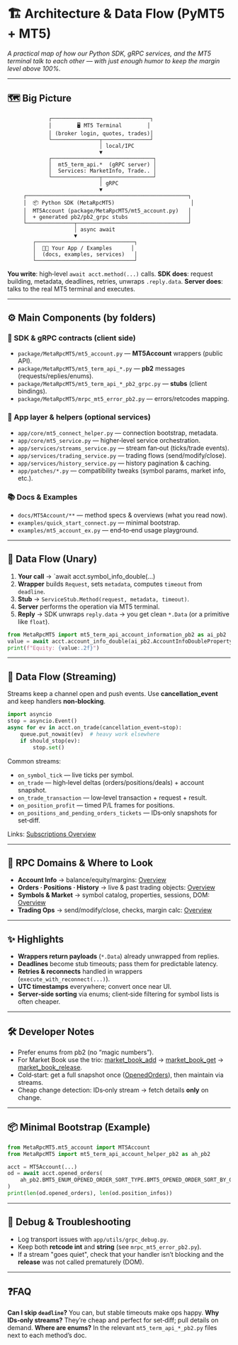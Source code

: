 # 🏗️ Architecture & Data Flow (PyMT5 + MT5)

*A practical map of how our Python SDK, gRPC services, and the MT5 terminal talk to each other — with just enough humor to keep the margin level above 100%.*

---

## 🗺️ Big Picture

```
             ┌───────────────────────────────┐
             │        🖥️ MT5 Terminal        │
             │ (broker login, quotes, trades)│
             └───────────────┬───────────────┘
                             │ local/IPC
                             ▼
             ┌────────────────────────────────┐
             │  mt5_term_api.*  (gRPC server) │
             │  Services: MarketInfo, Trade.. │
             └───────────────┬────────────────┘
                             │ gRPC
                             ▼
     ┌───────────────────────────────────────────────────┐
     │  📦 Python SDK (MetaRpcMT5)                        │
     │  MT5Account (package/MetaRpcMT5/mt5_account.py)   │
     │  + generated pb2/pb2_grpc stubs                   │
     └───────────────┬───────────────────────────────────┘
                     │ async await
                     ▼
        ┌───────────────────────────────┐
        │  👩‍💻 Your App / Examples      │
        │  (docs, examples, services)   │
        └───────────────────────────────┘
```

**You write**: high‑level `await acct.method(...)` calls.
**SDK does**: request building, metadata, deadlines, retries, unwraps `.reply.data`.
**Server does**: talks to the real MT5 terminal and executes.

---

## ⚙️ Main Components (by folders)

### 🔩 SDK & gRPC contracts (client side)

* `package/MetaRpcMT5/mt5_account.py` — **MT5Account** wrappers (public API).
* `package/MetaRpcMT5/mt5_term_api_*.py` — **pb2** messages (requests/replies/enums).
* `package/MetaRpcMT5/mt5_term_api_*_pb2_grpc.py` — **stubs** (client bindings).
* `package/MetaRpcMT5/mrpc_mt5_error_pb2.py` — errors/retcodes mapping.

### 🧠 App layer & helpers (optional services)

* `app/core/mt5_connect_helper.py` — connection bootstrap, metadata.
* `app/core/mt5_service.py` — higher‑level service orchestration.
* `app/services/streams_service.py` — stream fan‑out (ticks/trade events).
* `app/services/trading_service.py` — trading flows (send/modify/close).
* `app/services/history_service.py` — history pagination & caching.
* `app/patches/*.py` — compatibility tweaks (symbol params, market info, etc.).

### 📚 Docs & Examples

* `docs/MT5Account/**` — method specs & overviews (what you read now).
* `examples/quick_start_connect.py` — minimal bootstrap.
* `examples/mt5_account_ex.py` — end‑to‑end usage playground.

---

## 🔀 Data Flow (Unary)

1. **Your call** → \`await acct.symbol\_info\_double(...)
2. **Wrapper** builds `Request`, sets `metadata`, computes `timeout` from `deadline`.
3. **Stub** → `ServiceStub.Method(request, metadata, timeout)`.
4. **Server** performs the operation via MT5 terminal.
5. **Reply** → SDK unwraps `reply.data` → you get clean `*.Data` (or a primitive like `float`).

```python
from MetaRpcMT5 import mt5_term_api_account_information_pb2 as ai_pb2
value = await acct.account_info_double(ai_pb2.AccountInfoDoublePropertyType.ACCOUNT_EQUITY)
print(f"Equity: {value:.2f}")
```

---

## 🔄 Data Flow (Streaming)

Streams keep a channel open and push events. Use **cancellation\_event** and keep handlers **non‑blocking**.

```python
import asyncio
stop = asyncio.Event()
async for ev in acct.on_trade(cancellation_event=stop):
    queue.put_nowait(ev)  # heavy work elsewhere
    if should_stop(ev):
        stop.set()
```

Common streams:

* `on_symbol_tick` — live ticks per symbol.
* `on_trade` — high‑level deltas (orders/positions/deals) + account snapshot.
* `on_trade_transaction` — low‑level transaction + request + result.
* `on_position_profit` — timed P/L frames for positions.
* `on_positions_and_pending_orders_tickets` — IDs‑only snapshots for set‑diff.

Links: [Subscriptions Overview](./Subscriptions_Streaming/SubscriptionsStreaming_Overview.md)

---

## 🧩 RPC Domains & Where to Look

* **Account Info** → balance/equity/margins:
  [Overview](./Account_Information/Account_Information_Overview.md)
* **Orders · Positions · History** → live & past trading objects:
  [Overview](./Orders_Positions_History/OrdersPositionsHistory_Overview.md)
* **Symbols & Market** → symbol catalog, properties, sessions, DOM:
  [Overview](./Symbols_and_Market/SymbolsandMarket_Overview.md)
* **Trading Ops** → send/modify/close, checks, margin calc:
  [Overview](./Trading_Operations/TradingOperations_Overview.md)

---

## ✨ Highlights

* **Wrappers return payloads** (`*.Data`) already unwrapped from replies.
* **Deadlines** become stub timeouts; pass them for predictable latency.
* **Retries & reconnects** handled in wrappers (`execute_with_reconnect(...)`).
* **UTC timestamps** everywhere; convert once near UI.
* **Server‑side sorting** via enums; client‑side filtering for symbol lists is often cheaper.

---

## 🛠️ Developer Notes

* Prefer enums from pb2 (no “magic numbers”).
* For Market Book use the trio:
  [market\_book\_add](./Symbols_and_Market/market_book_add.md) → [market\_book\_get](./Symbols_and_Market/market_book_get.md) → [market\_book\_release](./Symbols_and_Market/market_book_release.md).
* Cold‑start: get a full snapshot once ([OpenedOrders](./Orders_Positions_History/opened_orders.md)), then maintain via streams.
* Cheap change detection: IDs‑only stream → fetch details **only** on change.

---

## 📦 Minimal Bootstrap (Example)

```python
from MetaRpcMT5.mt5_account import MT5Account
from MetaRpcMT5 import mt5_term_api_account_helper_pb2 as ah_pb2

acct = MT5Account(...)
od = await acct.opened_orders(
    ah_pb2.BMT5_ENUM_OPENED_ORDER_SORT_TYPE.BMT5_OPENED_ORDER_SORT_BY_OPEN_TIME_ASC
)
print(len(od.opened_orders), len(od.position_infos))
```

---

## 🧪 Debug & Troubleshooting

* Log transport issues with `app/utils/grpc_debug.py`.
* Keep both **retcode int** and **string** (see `mrpc_mt5_error_pb2.py`).
* If a stream "goes quiet", check that your handler isn’t blocking and the **release** was not called prematurely (DOM).

---

## ❓FAQ

**Can I skip `deadline`?** You can, but stable timeouts make ops happy.
**Why IDs‑only streams?** They’re cheap and perfect for set‑diff; pull details on demand.
**Where are enums?** In the relevant `mt5_term_api_*_pb2.py` files next to each method’s doc.
